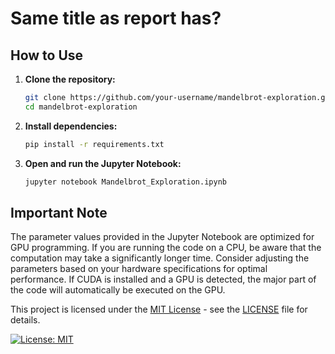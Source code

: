 # Same title as report has?


## How to Use

1. **Clone the repository:**

   ```bash
   git clone https://github.com/your-username/mandelbrot-exploration.git
   cd mandelbrot-exploration

2. **Install dependencies:**
    ```bash
    pip install -r requirements.txt

3. **Open and run the Jupyter Notebook:**
    ```bash
    jupyter notebook Mandelbrot_Exploration.ipynb


## Important Note

The parameter values provided in the Jupyter Notebook are optimized for GPU programming. If you are running the code on a CPU, be aware that the computation may take a significantly longer time. Consider adjusting the parameters based on your hardware specifications for optimal performance. If CUDA is installed and a GPU is detected, the major part of the code will automatically be executed on the GPU.



This project is licensed under the [MIT License](https://opensource.org/licenses/MIT) - see the [LICENSE](LICENSE.txt) file for details.

[![License: MIT](https://img.shields.io/badge/License-MIT-yellow.svg)](https://opensource.org/licenses/MIT)
